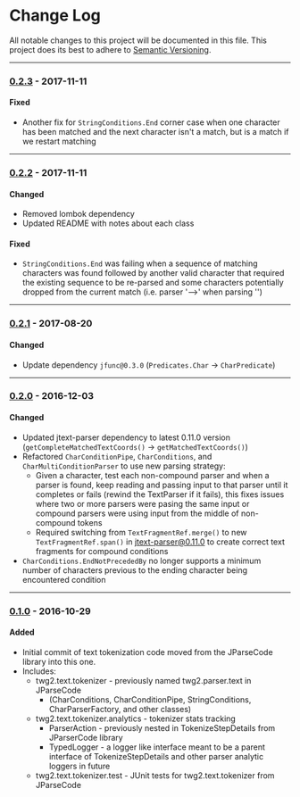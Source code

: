 # Change Log
All notable changes to this project will be documented in this file.
This project does its best to adhere to [Semantic Versioning](http://semver.org/).


--------
### [0.2.3](N/A) - 2017-11-11
#### Fixed
* Another fix for `StringConditions.End` corner case when one character has been matched and the next character isn't a match, but is a match if we restart matching


--------
### [0.2.2](https://github.com/TeamworkGuy2/JTextTokenizer/commit/5ffff76d35775c494897e82dad1b57050a82ebb5) - 2017-11-11
#### Changed
* Removed lombok dependency
* Updated README with notes about each class

#### Fixed
* `StringConditions.End` was failing when a sequence of matching characters was found followed by another valid character that required the existing sequence to be re-parsed and some characters potentially dropped from the current match (i.e. parser '-->' when parsing '<!-- comment --->')


--------
### [0.2.1](https://github.com/TeamworkGuy2/JTextTokenizer/commit/75540ad7a40e512371cbb51902ff6309f77cf11e) - 2017-08-20
#### Changed
* Update dependency `jfunc@0.3.0` (`Predicates.Char` -> `CharPredicate`)


--------
### [0.2.0](https://github.com/TeamworkGuy2/JTextTokenizer/commit/16eb6e19532be6cb692f996edfdc465f8e1f28dc) - 2016-12-03
#### Changed
* Updated jtext-parser dependency to latest 0.11.0 version (`getCompleteMatchedTextCoords()` -> `getMatchedTextCoords()`)
* Refactored `CharConditionPipe`, `CharConditions`, and `CharMultiConditionParser` to use new parsing strategy:
  * Given a character, test each non-compound parser and when a parser is found, keep reading and passing input to that parser until it completes or fails (rewind the TextParser if it fails), this fixes issues where two or more parsers were pasing the same input or compound parsers were using input from the middle of non-compound tokens
  * Required switching from `TextFragmentRef.merge()` to new `TextFragmentRef.span()` in jtext-parser@0.11.0 to create correct text fragments for compound conditions
* `CharConditions.EndNotPrecededBy` no longer supports a minimum number of characters previous to the ending character being encountered condition


--------
### [0.1.0](https://github.com/TeamworkGuy2/JTextTokenizer/commit/d012885b65b3cd044e280dde4fdd0a1231d1be3a) - 2016-10-29
#### Added
* Initial commit of text tokenization code moved from the JParseCode library into this one.
* Includes:
  * twg2.text.tokenizer - previously named twg2.parser.text in JParseCode
    * (CharConditions, CharConditionPipe, StringConditions, CharParserFactory, and other classes)
  * twg2.text.tokenizer.analytics - tokenizer stats tracking
    * ParserAction - previously nested in TokenizeStepDetails from JParserCode library
	* TypedLogger - a logger like interface meant to be a parent interface of TokenizeStepDetails and other parser analytic loggers in future
  * twg2.text.tokenizer.test - JUnit tests for twg2.text.tokenizer from JParseCode
